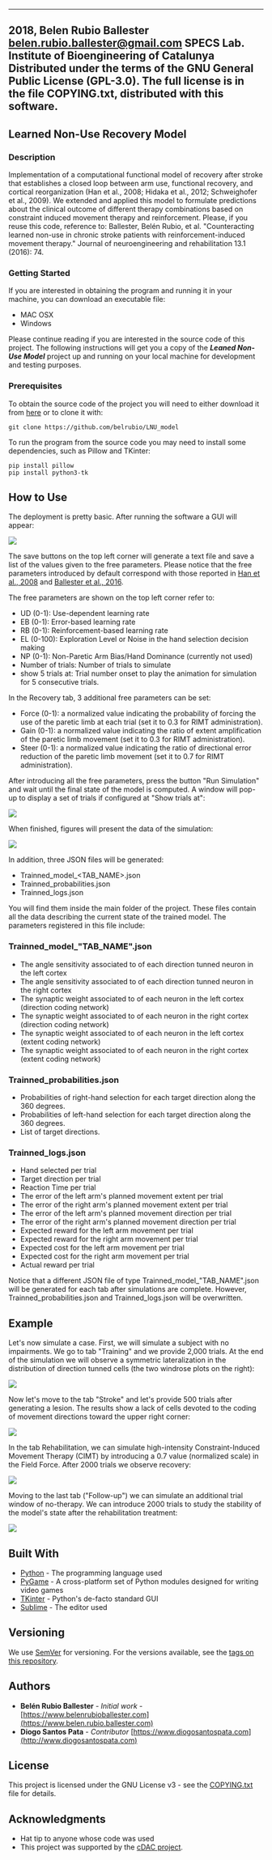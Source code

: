  ----------------------------------------------------------------------------
 2018, Belen Rubio Ballester
 belen.rubio.ballester@gmail.com
 SPECS Lab. Institute of Bioengineering of Catalunya
 Distributed under the terms of the GNU General Public License (GPL-3.0).
 The full license is in the file COPYING.txt, distributed with this software.
 ----------------------------------------------------------------------------
 ## Learned Non-Use Recovery Model

### **Description**

Implementation of a computational functional model of recovery after stroke that establishes a closed loop between arm use, functional recovery, and cortical reorganization (Han et al., 2008; Hidaka et al., 2012; Schweighofer et al., 2009). We extended and applied this model to formulate predictions about the clinical outcome of different therapy combinations based on constraint induced movement therapy and reinforcement. Please, if you reuse this code, reference to: Ballester, Belén Rubio, et al. "Counteracting learned non-use in chronic stroke patients with reinforcement-induced movement therapy." Journal of neuroengineering and rehabilitation 13.1 (2016): 74.

### **Getting Started**

If you are interested in obtaining the program and running it in your machine, you can download an executable file: 
- MAC OSX
- Windows

Please continue reading if you are interested in the source code of this project. The following instructions will get you a copy of the ***Leaned Non-Use Model*** project up and running on your local machine for development and testing purposes.

### Prerequisites

To obtain the source code of the project you will need to either download it from [here](https://github.com/belrubio/LNU_model) or to clone it with:

```
git clone https://github.com/belrubio/LNU_model
```
To run the program from the source code you may need to install some dependencies, such as Pillow and TKinter:

```
pip install pillow
pip install python3-tk

```

## How to Use

The deployment is pretty basic. After running the software a GUI will appear:

![](/images/projects/model/mainWindow.png)

The save buttons on the top left corner will generate a text file and save a list of the values given to the free parameters. Please notice that the free parameters introduced by default correspond with those reported in [Han et al., 2008](https://journals.plos.org/ploscompbiol/article?id=10.1371/journal.pcbi.1000133) and [Ballester et al., 2016](https://jneuroengrehab.biomedcentral.com/articles/10.1186/s12984-016-0178-x). 

The free parameters are shown on the top left corner refer to:

- UD (0-1): Use-dependent learning rate
- EB (0-1): Error-based learning rate
- RB (0-1): Reinforcement-based learning rate
- EL (0-100): Exploration Level or Noise in the hand selection decision making
- NP (0-1): Non-Paretic Arm Bias/Hand Dominance (currently not used)
- Number of trials: Number of trials to simulate
- show 5 trials at: Trial number onset to play the animation for simulation for 5 consecutive trials.

In the Recovery tab, 3 additional free parameters can be set:

- Force (0-1): a normalized value indicating the probability of forcing the use of the paretic limb at each trial (set it to 0.3 for RIMT administration).
- Gain (0-1): a normalized value indicating the ratio of extent amplification of the paretic limb movement (set it to 0.3 for RIMT administration).
- Steer (0-1): a normalized value indicating the ratio of directional error reduction of the paretic limb movement (set it to 0.7 for RIMT administration).

After introducing all the free parameters, press the button "Run Simulation" and wait until the final state of the model is computed. A window will pop-up to display a set of trials if configured at "Show trials at":

![](/images/projects/model/trialSimulation.png)

When finished, figures will present the data of the simulation:

![](/images/projects/model/simulationsFinished.png)

In addition, three JSON files will be generated:

- Trainned_model_<TAB_NAME>.json
- Trainned_probabilities.json
- Trainned_logs.json

You will find them inside the main folder of the project. These files contain all the data describing the current state of the trained model. The parameters registered in this file include: 

### Trainned_model_"TAB_NAME".json
- The angle sensitivity associated to of each direction tunned neuron in the left cortex
- The angle sensitivity associated to of each direction tunned neuron in the right cortex
- The synaptic weight associated to of each neuron in the left cortex (direction coding network)
- The synaptic weight associated to of each neuron in the right cortex (direction coding network)
- The synaptic weight associated to of each neuron in the left cortex (extent coding network)
- The synaptic weight associated to of each neuron in the right cortex (extent coding network)

### Trainned_probabilities.json
- Probabilities of right-hand selection for each target direction along the 360 degrees.
- Probabilities of left-hand selection for each target direction along the 360 degrees.
- List of target directions.

### Trainned_logs.json
- Hand selected per trial
- Target direction per trial
- Reaction Time per trial
- The error of the left arm's planned movement extent per trial
- The error of the right arm's planned movement extent per trial
- The error of the left arm's planned movement direction per trial
- The error of the right arm's planned movement direction per trial
- Expected reward for the left arm movement per trial
- Expected reward for the right arm movement per trial
- Expected cost for the left arm movement per trial
- Expected cost for the right arm movement per trial
- Actual reward per trial

Notice that a different JSON file of type Trainned_model_"TAB_NAME".json will be generated for each tab after simulations are complete. However, Trainned_probabilities.json and Trainned_logs.json will be overwritten.


## Example

Let's now simulate a case. First, we will simulate a subject with no impairments. We go to tab "Training" and we provide 2,000 trials. At the end of the simulation we will observe a symmetric lateralization in the distribution of direction tunned cells (the two windrose plots on the right):

![](/images/projects/model/training.png)

Now let's move to the tab "Stroke" and let's provide 500 trials after generating a lesion. The results show a lack of cells devoted to the coding of movement directions toward the upper right corner:

![](/images/projects/model/stroke.png)

In the tab Rehabilitation, we can simulate high-intensity Constraint-Induced Movement Therapy (CIMT) by introducing a 0.7 value (normalized scale) in the Field Force. After 2000 trials we observe recovery:

![](/images/projects/model/recovery.png)

Moving to the last tab ("Follow-up") we can simulate an additional trial window of no-therapy. We can introduce 2000 trials to study the stability of the model's state after the rehabilitation treatment:

![](/images/projects/model/followup.png)

## Built With

* [Python](https://www.python.org/) - The programming language used
* [PyGame](https://www.pygame.org/) - A cross-platform set of Python modules designed for writing video games
* [TKinter](https://wiki.python.org/moin/TkInter) - Python's de-facto standard GUI
* [Sublime](https://www.sublimetext.com/) - The editor used


## Versioning

We use [SemVer](http://semver.org/) for versioning. For the versions available, see the [tags on this repository](https://github.com/belrubio/project/LNU_model). 


## Authors

* **Belén Rubio Ballester** - *Initial work* - [https://www.belenrubioballester.com](https://www.belen.rubio.ballester.com)
* **Diogo Santos Pata** - *Contributor* [https://www.diogosantospata.com](http://www.diogosantospata.com)

## License

This project is licensed under the GNU License v3 - see the [COPYING.txt](https://github.com/belrubio/project/LNU_model/COPYING.txt) file for details.


## Acknowledgments

* Hat tip to anyone whose code was used
* This project was supported by the [cDAC project](https://cordis.europa.eu/project/rcn/192386_en.html).







